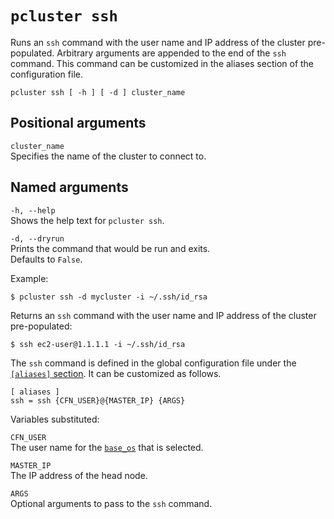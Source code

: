 # `pcluster ssh`<a name="pcluster.ssh"></a>

Runs an `ssh` command with the user name and IP address of the cluster pre\-populated\. Arbitrary arguments are appended to the end of the `ssh` command\. This command can be customized in the aliases section of the configuration file\.

```
pcluster ssh [ -h ] [ -d ] cluster_name
```

## Positional arguments<a name="pcluster.ssh.arg"></a>

`cluster_name`  
Specifies the name of the cluster to connect to\.

## Named arguments<a name="pcluster.ssh.namedarg"></a>

`-h, --help`  
Shows the help text for `pcluster ssh`\.

`-d, --dryrun`  
Prints the command that would be run and exits\.  
Defaults to `False`\.

Example:

```
$ pcluster ssh -d mycluster -i ~/.ssh/id_rsa
```

Returns an `ssh` command with the user name and IP address of the cluster pre\-populated:

```
$ ssh ec2-user@1.1.1.1 -i ~/.ssh/id_rsa
```

The `ssh` command is defined in the global configuration file under the [`[aliases]` section](aliases.md)\. It can be customized as follows\.

```
[ aliases ]
ssh = ssh {CFN_USER}@{MASTER_IP} {ARGS}
```

Variables substituted:

`CFN_USER`  
The user name for the [`base_os`](cluster-definition.md#base-os) that is selected\.

`MASTER_IP`  
The IP address of the head node\.

`ARGS`  
Optional arguments to pass to the `ssh` command\.